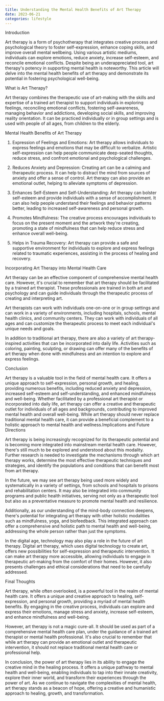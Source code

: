 ```yaml
---
title: Understanding the Mental Health Benefits of Art Therapy
date: 2023-06-21
categories: lifestyle
---
```

Introduction

Art therapy is a form of psychotherapy that integrates creative process and psychological theory to foster self-expression, enhance coping skills, and improve overall mental wellbeing. Using various artistic mediums, individuals can explore emotions, reduce anxiety, increase self-esteem, and reconcile emotional conflicts. Despite being an underappreciated tool, art therapy's potency in supporting mental health is noteworthy. This article will delve into the mental health benefits of art therapy and demonstrate its potential in fostering psychological well-being.

What is Art Therapy?

Art therapy combines the therapeutic use of art-making with the skills and expertise of a trained art therapist to support individuals in exploring feelings, reconciling emotional conflicts, fostering self-awareness, managing behavior and addictions, developing social skills, and improving reality orientation. It can be practiced individually or in group settings and is used with people of all ages, from children to the elderly.

Mental Health Benefits of Art Therapy

1. Expression of Feelings and Emotions: Art therapy allows individuals to express feelings and emotions that may be difficult to verbalize. Artistic self-expression can help people communicate deep-seated thoughts, reduce stress, and confront emotional and psychological challenges.

2. Reduces Anxiety and Depression: Creating art can be a calming and therapeutic process. It can help to distract the mind from sources of anxiety and offer a sense of control. Art therapy can also provide an emotional outlet, helping to alleviate symptoms of depression.

3. Enhances Self-Esteem and Self-Understanding: Art therapy can bolster self-esteem and provide individuals with a sense of accomplishment. It can also help people understand their feelings and behavior patterns better, leading to increased self-awareness and personal growth.

4. Promotes Mindfulness: The creative process encourages individuals to focus on the present moment and the artwork they're creating, promoting a state of mindfulness that can help reduce stress and enhance overall well-being.

5. Helps in Trauma Recovery: Art therapy can provide a safe and supportive environment for individuals to explore and express feelings related to traumatic experiences, assisting in the process of healing and recovery.

Incorporating Art Therapy into Mental Health Care

Art therapy can be an effective component of comprehensive mental health care. However, it's crucial to remember that art therapy should be facilitated by a trained art therapist. These professionals are trained in both art and psychology and can guide individuals through the therapeutic process of creating and interpreting art.

Art therapists can work with individuals one-on-one or in group settings and can work in a variety of environments, including hospitals, schools, mental health clinics, and community centers. They can work with individuals of all ages and can customize the therapeutic process to meet each individual's unique needs and goals.

In addition to traditional art therapy, there are also a variety of art therapy-inspired activities that can be incorporated into daily life. Activities such as coloring, painting, sculpting, or drawing can offer many of the benefits of art therapy when done with mindfulness and an intention to explore and express feelings.

Conclusion

Art therapy is a valuable tool in the field of mental health care. It offers a unique approach to self-expression, personal growth, and healing, providing numerous benefits, including reduced anxiety and depression, increased self-esteem and self-understanding, and enhanced mindfulness and well-being. Whether facilitated by a professional art therapist or incorporated into daily life, art therapy can offer a creative and therapeutic outlet for individuals of all ages and backgrounds, contributing to improved mental health and overall well-being. While art therapy should never replace traditional mental health care, it can provide a beneficial complement to a holistic approach to mental health and wellness.Implications and Future Directions

Art therapy is being increasingly recognized for its therapeutic potential and is becoming more integrated into mainstream mental health care. However, there's still much to be explored and understood about this modality. Further research is needed to investigate the mechanisms through which art therapy works, determine the most effective therapeutic techniques and strategies, and identify the populations and conditions that can benefit most from art therapy.

In the future, we may see art therapy being used more widely and systematically in a variety of settings, from schools and hospitals to prisons and rehabilitation centers. It may also be integrated into community programs and public health initiatives, serving not only as a therapeutic tool but also as a preventative measure to promote mental health and resilience.

Additionally, as our understanding of the mind-body connection deepens, there's potential for integrating art therapy with other holistic modalities such as mindfulness, yoga, and biofeedback. This integrated approach can offer a comprehensive and holistic path to mental health and well-being, addressing the whole person rather than just the symptoms.

In the digital age, technology may also play a role in the future of art therapy. Digital art therapy, which uses digital technology to create art, offers new possibilities for self-expression and therapeutic intervention. It can make art therapy more accessible, allowing individuals to engage in therapeutic art-making from the comfort of their homes. However, it also presents challenges and ethical considerations that need to be carefully addressed.

Final Thoughts

Art therapy, while often overlooked, is a powerful tool in the realm of mental health care. It offers a unique and creative approach to healing, self-expression, and personal growth, providing a myriad of mental health benefits. By engaging in the creative process, individuals can explore and express their emotions, manage stress and anxiety, increase self-esteem, and enhance mindfulness and well-being.

However, art therapy is not a magic cure-all. It should be used as part of a comprehensive mental health care plan, under the guidance of a trained art therapist or mental health professional. It's also crucial to remember that while art therapy can provide an emotional outlet and therapeutic intervention, it should not replace traditional mental health care or professional help.

In conclusion, the power of art therapy lies in its ability to engage the creative mind in the healing process. It offers a unique pathway to mental health and well-being, enabling individuals to tap into their innate creativity, explore their inner world, and transform their experiences through the power of art. As we continue to navigate the complexities of mental health, art therapy stands as a beacon of hope, offering a creative and humanistic approach to healing, growth, and transformation.